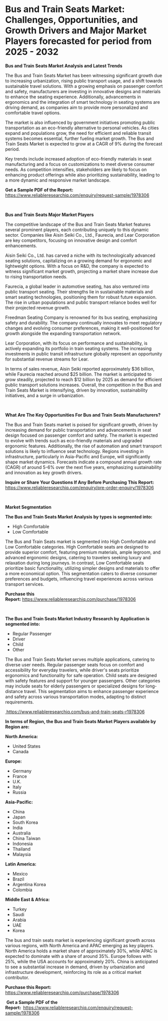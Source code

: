 <p><h1>Bus and Train Seats Market: Challenges, Opportunities, and Growth Drivers and Major Market Players forecasted for period from 2025 - 2032</h1></p><p><strong>Bus and Train Seats Market Analysis and Latest Trends</strong></p>
<p><p>The Bus and Train Seats Market has been witnessing significant growth due to increasing urbanization, rising public transport usage, and a shift towards sustainable travel solutions. With a growing emphasis on passenger comfort and safety, manufacturers are investing in innovative designs and materials to enhance the seating experience. Additionally, advancements in ergonomics and the integration of smart technology in seating systems are driving demand, as companies aim to provide more personalized and comfortable travel options.</p><p>The market is also influenced by government initiatives promoting public transportation as an eco-friendly alternative to personal vehicles. As cities expand and populations grow, the need for efficient and reliable transit systems becomes essential, further fueling market growth. The Bus and Train Seats Market is expected to grow at a CAGR of 9% during the forecast period. </p><p>Key trends include increased adoption of eco-friendly materials in seat manufacturing and a focus on customizations to meet diverse consumer needs. As competition intensifies, stakeholders are likely to focus on enhancing product offerings while also prioritizing sustainability, leading to a more dynamic and responsive market landscape.</p></p>
<p><strong>Get a Sample PDF of the Report:&nbsp;</strong> <a href="https://www.reliableresearchiq.com/enquiry/request-sample/1978306?utm_campaign=3097&utm_medium=2&utm_source=Github&utm_content=ia&utm_term=12042025&utm_id=bus-and-train-seats">https://www.reliableresearchiq.com/enquiry/request-sample/1978306</a></p>
<p>&nbsp;</p>
<p><strong>Bus and Train Seats Major Market Players</strong></p>
<p><p>The competitive landscape of the Bus and Train Seats Market features several prominent players, each contributing uniquely to this dynamic sector. Companies like Aisin Seiki Co., Ltd., Faurecia, and Lear Corporation are key competitors, focusing on innovative design and comfort enhancements.</p><p>Aisin Seiki Co., Ltd. has carved a niche with its technologically advanced seating solutions, capitalizing on a growing demand for ergonomic and lightweight options. With a focus on R&D, the company is expected to witness significant market growth, projecting a market share increase due to rising transportation needs.</p><p>Faurecia, a global leader in automotive seating, has also ventured into public transport seating. Their strengths lie in sustainable materials and smart seating technologies, positioning them for robust future expansion. The rise in urban populations and public transport reliance bodes well for their projected revenue growth.</p><p>Freedman Seating Company is renowned for its bus seating, emphasizing safety and durability. The company continually innovates to meet regulatory changes and evolving consumer preferences, making it well-positioned for growth alongside the expanding transportation network.</p><p>Lear Corporation, with its focus on performance and sustainability, is actively expanding its portfolio in train seating systems. The increasing investments in public transit infrastructure globally represent an opportunity for substantial revenue streams for Lear.</p><p>In terms of sales revenue, Aisin Seiki reported approximately $36 billion, while Faurecia reached around $25 billion. The market is anticipated to grow steadily, projected to reach $12 billion by 2025 as demand for efficient public transport solutions increases. Overall, the competition in the Bus and Train Seats Market is intensifying, driven by innovation, sustainability initiatives, and a surge in urbanization.</p></p>
<p>&nbsp;</p>
<p><strong>What Are The Key Opportunities For Bus and Train Seats Manufacturers?</strong></p>
<p><p>The Bus and Train Seats market is poised for significant growth, driven by increasing demand for public transportation and advancements in seat design focused on passenger comfort and safety. The market is expected to evolve with trends such as eco-friendly materials and upgraded ergonomic features. Additionally, the rise of automation and smart transport solutions is likely to influence seat technology. Regions investing in infrastructure, particularly in Asia-Pacific and Europe, will significantly shape market dynamics. Forecasts indicate a compound annual growth rate (CAGR) of around 5-6% over the next five years, emphasizing sustainability and innovation as key growth drivers.</p></p>
<p><strong>Inquire or Share Your Questions If Any Before Purchasing This Report:</strong> <a href="https://www.reliableresearchiq.com/enquiry/pre-order-enquiry/1978306?utm_campaign=3097&utm_medium=2&utm_source=Github&utm_content=ia&utm_term=12042025&utm_id=bus-and-train-seats">https://www.reliableresearchiq.com/enquiry/pre-order-enquiry/1978306</a></p>
<p>&nbsp;</p>
<p><strong>Market Segmentation</strong></p>
<p><strong>The Bus and Train Seats Market Analysis by types is segmented into:</strong></p>
<p><ul><li>High Comfortable</li><li>Low Comfortable</li></ul></p>
<p><p>The Bus and Train Seats market is segmented into High Comfortable and Low Comfortable categories. High Comfortable seats are designed to provide superior comfort, featuring premium materials, ample legroom, and advanced ergonomic designs, catering to travelers seeking luxury and relaxation during long journeys. In contrast, Low Comfortable seats prioritize basic functionality, utilizing simpler designs and materials to offer a more economical option. This segmentation caters to diverse consumer preferences and budgets, influencing travel experiences across various transport services.</p></p>
<p><strong>Purchase this Report:&nbsp;</strong><a href="https://www.reliableresearchiq.com/purchase/1978306?utm_campaign=3097&utm_medium=2&utm_source=Github&utm_content=ia&utm_term=12042025&utm_id=bus-and-train-seats">https://www.reliableresearchiq.com/purchase/1978306</a></p>
<p>&nbsp;</p>
<p><strong>The Bus and Train Seats Market Industry Research by Application is segmented into:</strong></p>
<p><ul><li>Regular Passenger</li><li>Driver</li><li>Child</li><li>Other</li></ul></p>
<p><p>The Bus and Train Seats Market serves multiple applications, catering to diverse user needs. Regular passenger seats focus on comfort and accessibility for everyday travelers, while driver's seats prioritize ergonomics and functionality for safe operation. Child seats are designed with safety features and support for younger passengers. Other categories may include seats for elderly passengers or specialized designs for long-distance travel. This segmentation aims to enhance passenger experience and safety across various transportation modes, adapting to distinct requirements.</p></p>
<p><a href="https://www.reliableresearchiq.com/bus-and-train-seats-r1978306?utm_campaign=3097&utm_medium=2&utm_source=Github&utm_content=ia&utm_term=12042025&utm_id=bus-and-train-seats">&nbsp;https://www.reliableresearchiq.com/bus-and-train-seats-r1978306</a></p>
<p><strong>In terms of Region, the Bus and Train Seats Market Players available by Region are:</strong></p>
<p>
    <p> <strong> North America: </strong>
        <ul>
            <li>United States</li>
            <li>Canada</li>
        </ul>
        </p> 
    <p> <strong> Europe: </strong>
        <ul>
            <li>Germany</li>
            <li>France</li>
            <li>U.K.</li>
            <li>Italy</li>
            <li>Russia</li>
        </ul>
        </p> 
    <p> <strong> Asia-Pacific: </strong>
        <ul>
            <li>China</li>
            <li>Japan</li>
            <li>South Korea</li>
            <li>India</li>
            <li>Australia</li>
            <li>China Taiwan</li>
            <li>Indonesia</li>
            <li>Thailand</li>
            <li>Malaysia</li>
        </ul>
        </p> 
    <p> <strong> Latin America: </strong>
        <ul>
            <li>Mexico</li>
            <li>Brazil</li>
            <li>Argentina Korea</li>
            <li>Colombia</li>
        </ul>
        </p> 
    <p> <strong> Middle East & Africa: </strong>
        <ul>
            <li>Turkey</li>
            <li>Saudi</li>
            <li>Arabia</li>
            <li>UAE</li>
            <li>Korea</li>
        </ul>
    </p>
    </p>
<p><p>The bus and train seats market is experiencing significant growth across various regions, with North America and APAC emerging as key players. North America holds a market share of approximately 30%, while APAC is expected to dominate with a share of around 35%. Europe follows with 25%, while the USA accounts for approximately 20%. China is anticipated to see a substantial increase in demand, driven by urbanization and infrastructure development, reinforcing its role as a critical market contributor.</p></p>
<p><strong>Purchase this Report: </strong><a href="https://www.reliableresearchiq.com/purchase/1978306?utm_campaign=3097&utm_medium=2&utm_source=Github&utm_content=ia&utm_term=12042025&utm_id=bus-and-train-seats">https://www.reliableresearchiq.com/purchase/1978306</a></p>
<p>&nbsp;<strong>Get a Sample PDF of the Report:&nbsp;&nbsp;</strong><a href="https://www.reliableresearchiq.com/enquiry/request-sample/1978306?utm_campaign=3097&utm_medium=2&utm_source=Github&utm_content=ia&utm_term=12042025&utm_id=bus-and-train-seats">https://www.reliableresearchiq.com/enquiry/request-sample/1978306</a></p>
<p><strong></strong></p>
<p><p></p><p></p><p></p></p>